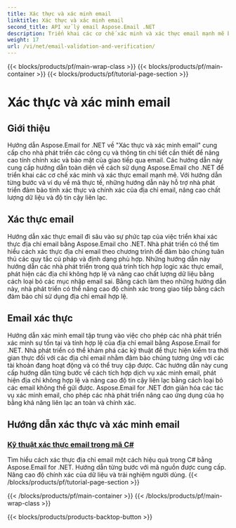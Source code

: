 ```yaml
---
title: Xác thực và xác minh email
linktitle: Xác thực và xác minh email
second_title: API xử lý email Aspose.Email .NET
description: Triển khai các cơ chế xác minh và xác thực email mạnh mẽ bằng cách sử dụng hướng dẫn Aspose.Email for .NET. Tăng cường độ chính xác và bảo mật truyền thông.
weight: 17
url: /vi/net/email-validation-and-verification/
---
```


{{< blocks/products/pf/main-wrap-class >}}
{{< blocks/products/pf/main-container >}}
{{< blocks/products/pf/tutorial-page-section >}}

# Xác thực và xác minh email


## Giới thiệu

Hướng dẫn Aspose.Email for .NET về "Xác thực và xác minh email" cung cấp cho nhà phát triển các công cụ và thông tin chi tiết cần thiết để nâng cao tính chính xác và bảo mật của giao tiếp qua email. Các hướng dẫn này cung cấp hướng dẫn toàn diện về cách sử dụng Aspose.Email cho .NET để triển khai các cơ chế xác minh và xác thực email mạnh mẽ. Với hướng dẫn từng bước và ví dụ về mã thực tế, những hướng dẫn này hỗ trợ nhà phát triển đảm bảo tính xác thực và chính xác của địa chỉ email, nâng cao chất lượng dữ liệu và độ tin cậy liên lạc.

## Xác thực email

Hướng dẫn xác thực email đi sâu vào sự phức tạp của việc triển khai xác thực địa chỉ email bằng Aspose.Email cho .NET. Nhà phát triển có thể tìm hiểu cách xác thực địa chỉ email theo chương trình để đảm bảo chúng tuân thủ các quy tắc cú pháp và định dạng phù hợp. Những hướng dẫn này hướng dẫn các nhà phát triển trong quá trình tích hợp logic xác thực email, phát hiện các địa chỉ không hợp lệ và nâng cao chất lượng dữ liệu bằng cách loại bỏ các mục nhập email sai. Bằng cách làm theo những hướng dẫn này, nhà phát triển có thể nâng cao độ chính xác trong giao tiếp bằng cách đảm bảo chỉ sử dụng địa chỉ email hợp lệ.

## Email xác thực

Hướng dẫn xác minh email tập trung vào việc cho phép các nhà phát triển xác minh sự tồn tại và tính hợp lệ của địa chỉ email bằng Aspose.Email for .NET. Nhà phát triển có thể khám phá các kỹ thuật để thực hiện kiểm tra thời gian thực đối với các địa chỉ email nhằm đảm bảo chúng tương ứng với các tài khoản đang hoạt động và có thể truy cập được. Các hướng dẫn này cung cấp hướng dẫn từng bước về cách tích hợp dịch vụ xác minh email, phát hiện địa chỉ không hợp lệ và nâng cao độ tin cậy liên lạc bằng cách loại bỏ các email không thể gửi được. Aspose.Email for .NET đơn giản hóa các tác vụ xác minh email, cho phép các nhà phát triển nâng cao ứng dụng của họ bằng khả năng liên lạc an toàn và chính xác.

## Hướng dẫn xác thực và xác minh email
### [Kỹ thuật xác thực email trong mã C#](./email-validation-techniques-in-csharp-code/)
Tìm hiểu cách xác thực địa chỉ email một cách hiệu quả trong C# bằng Aspose.Email for .NET. Hướng dẫn từng bước với mã nguồn được cung cấp. Nâng cao độ chính xác của dữ liệu và trải nghiệm người dùng.
{{< /blocks/products/pf/tutorial-page-section >}}

{{< /blocks/products/pf/main-container >}}
{{< /blocks/products/pf/main-wrap-class >}}

{{< blocks/products/products-backtop-button >}}
